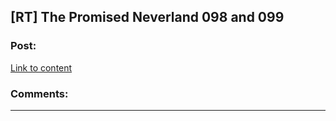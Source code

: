 ## [RT] The Promised Neverland 098 and 099

### Post:

[Link to content](https://readms.net/r/neverland/098/5271/1)

### Comments:

---

